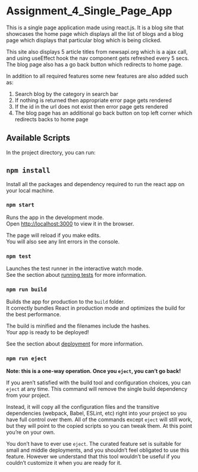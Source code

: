 # Assignment_4_Single_Page_App

This is a single page application made using react.js. It is a blog site that showcases the home page which displays all the list of blogs and a blog page which displays that particular blog which is being clicked. 

This site also displays 5 article titles from newsapi.org which is a ajax call, and using useEffect hook the nav component gets refreshed every 5 secs.
The blog page also has a go back button which redirects to home page.

In addition to all required features some new features are also added such as:
1. Search blog by the category in search bar
2. If nothing is returned then appropriate error page gets rendered
3. If the id in the url does not exist then error page gets rendered
4. The blog page has an additional go back button on top left corner which redirects backs to home page

## Available Scripts

In the project directory, you can run:

## `npm install`

Install all the packages and dependency required to run the react app on your local machine.
### `npm start`

Runs the app in the development mode.\
Open [http://localhost:3000](http://localhost:3000) to view it in the browser.

The page will reload if you make edits.\
You will also see any lint errors in the console.

### `npm test`

Launches the test runner in the interactive watch mode.\
See the section about [running tests](https://facebook.github.io/create-react-app/docs/running-tests) for more information.

### `npm run build`

Builds the app for production to the `build` folder.\
It correctly bundles React in production mode and optimizes the build for the best performance.

The build is minified and the filenames include the hashes.\
Your app is ready to be deployed!

See the section about [deployment](https://facebook.github.io/create-react-app/docs/deployment) for more information.

### `npm run eject`

**Note: this is a one-way operation. Once you `eject`, you can’t go back!**

If you aren’t satisfied with the build tool and configuration choices, you can `eject` at any time. This command will remove the single build dependency from your project.

Instead, it will copy all the configuration files and the transitive dependencies (webpack, Babel, ESLint, etc) right into your project so you have full control over them. All of the commands except `eject` will still work, but they will point to the copied scripts so you can tweak them. At this point you’re on your own.

You don’t have to ever use `eject`. The curated feature set is suitable for small and middle deployments, and you shouldn’t feel obligated to use this feature. However we understand that this tool wouldn’t be useful if you couldn’t customize it when you are ready for it.
